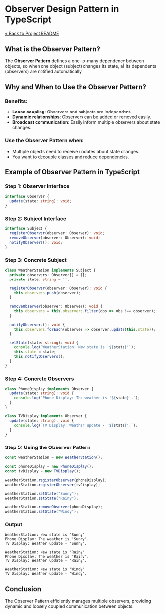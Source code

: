 # Observer Design Pattern in TypeScript

[« Back to Project README](../../README.md)

## What is the Observer Pattern?

The **Observer Pattern** defines a one-to-many dependency between objects, so when one object (subject) changes its state, all its dependents (observers) are notified automatically.

## Why and When to Use the Observer Pattern?

### Benefits:
- **Loose coupling**: Observers and subjects are independent.
- **Dynamic relationships**: Observers can be added or removed easily.
- **Broadcast communication**: Easily inform multiple observers about state changes.

### Use the Observer Pattern when:
- Multiple objects need to receive updates about state changes.
- You want to decouple classes and reduce dependencies.

## Example of Observer Pattern in TypeScript

### Step 1: Observer Interface

```typescript
interface Observer {
  update(state: string): void;
}
```

### Step 2: Subject Interface

```typescript
interface Subject {
  registerObserver(observer: Observer): void;
  removeObserver(observer: Observer): void;
  notifyObservers(): void;
}
```

### Step 3: Concrete Subject

```typescript
class WeatherStation implements Subject {
  private observers: Observer[] = [];
  private state: string = '';

  registerObserver(observer: Observer): void {
    this.observers.push(observer);
  }

  removeObserver(observer: Observer): void {
    this.observers = this.observers.filter(obs => obs !== observer);
  }

  notifyObservers(): void {
    this.observers.forEach(observer => observer.update(this.state));
  }

  setState(state: string): void {
    console.log(`WeatherStation: New state is '${state}'`);
    this.state = state;
    this.notifyObservers();
  }
}
```

### Step 4: Concrete Observers

```typescript
class PhoneDisplay implements Observer {
  update(state: string): void {
    console.log(`Phone Display: The weather is '${state}'.`);
  }
}

class TVDisplay implements Observer {
  update(state: string): void {
    console.log(`TV Display: Weather update - '${state}'.`);
  }
}
```

### Step 5: Using the Observer Pattern

```typescript
const weatherStation = new WeatherStation();

const phoneDisplay = new PhoneDisplay();
const tvDisplay = new TVDisplay();

weatherStation.registerObserver(phoneDisplay);
weatherStation.registerObserver(tvDisplay);

weatherStation.setState("Sunny");
weatherStation.setState("Rainy");

weatherStation.removeObserver(phoneDisplay);
weatherStation.setState("Windy");
```

### Output
```
WeatherStation: New state is 'Sunny'
Phone Display: The weather is 'Sunny'.
TV Display: Weather update - 'Sunny'.

WeatherStation: New state is 'Rainy'
Phone Display: The weather is 'Rainy'.
TV Display: Weather update - 'Rainy'.

WeatherStation: New state is 'Windy'
TV Display: Weather update - 'Windy'.
```

## Conclusion

The Observer Pattern efficiently manages multiple observers, providing dynamic and loosely coupled communication between objects.
